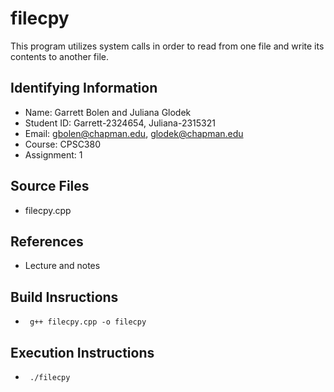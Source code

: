 # filecpy
This program utilizes system calls in order to read from one file and write its
contents to another file.

## Identifying Information

* Name: Garrett Bolen and Juliana Glodek
* Student ID: Garrett-2324654, Juliana-2315321
* Email: gbolen@chapman.edu, glodek@chapman.edu
* Course: CPSC380
* Assignment: 1

## Source Files

* filecpy.cpp

## References

* Lecture and notes

## Build Insructions

* <code> g++ filecpy.cpp -o filecpy</code>

## Execution Instructions

* <code> ./filecpy <inputfile> <outputfile> </code>
